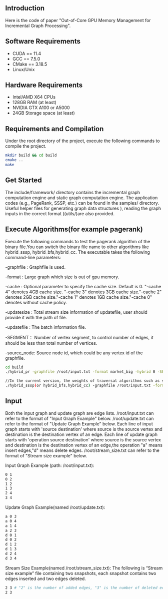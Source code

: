 
## Introduction
Here is the code of paper "Out-of-Core GPU Memory Management for Incremental Graph Processing".
## Software Requirements
* CUDA == 11.4
* GCC == 7.5.0
* CMake == 3.18.5
* Linux/Unix

## Hardware Requirements
* Intel/AMD X64 CPUs
* 128GB RAM (at least)
* NVIDIA GTX A100 or A5000
* 24GB Storage space (at least)

## Requirements and Compilation

Under the root directory of the project, execute the following commands to compile the project.

```zsh
mkdir build && cd build
cmake ..
make
```
## Get Started
The include/framework/ directory contains the incremental graph computation engine and static graph computation engine. The application codes (e.g., PageRank, SSSP, etc.) can be found in the samples/ directory. Useful helper files for generating graph data structures ), reading the graph inputs in the correct format ((utils/)are also provided.

## Execute Algorithms(for example pagerank)
Execute the following commands to test the pagerank algorithm of the binary file.You can switch the binary file name to other algorithms like hybrid_sssp, hybrid_bfs,hybrid_cc.
The executable takes the following command-line parameters:

-graphfile : Graphfile is used.

-format : Large graph which size is out of gpu memory.

-cache : Optional parameter to specify the cache size. Default is 0. "-cache 4" denotes 4GB cache size. "-cache 3" denotes 3GB cache size."-cache 2" denotes 2GB cache size."-cache 1" denotes 1GB cache size."-cache 0" denotes without cache policy.

-updatesize : Total stream size information of updatefile, user should provide it with the path of file.

-updatefile : The batch information file.

-SEGMENT： Number of vertex segment, to control number of edges, it should be less than total number of vertices.

-source_node: Source node id, which could be any vertex id of the graphfile.

```zsh
cd build
./hybrid_pr -graphfile /root/input.txt -format market_big -hybrid 0 -SEGMENT 512 -weight_num 1 -weight 1 -update_size /root/stream_size.txt -updatefile /root/update.txt -cache 0

//In the current version, the weights of traversal algorithms such as single-source shortest path are randomly generated by the system. Users only need to provide graph updates and original graph files that do not contain weights like pagerank.
./hybrid_sssp(or hybrid_bfs,hybrid_cc) -graphfile /root/input.txt -format market_big -hybrid 0 -SEGMENT 512 -weight_num 1 -weight 1 -update_size /root/stream_size.txt -updatefile /root/update.txt -cache 0 -source_node 0
```



## Input
Both the input graph and update graph are edge lists.
/root/input.txt can refer to the format of "Input Graph Example" below.
/root/update.txt can refer to the format of "Update Graph Example" below.
Each line of input graph starts with 'source destination' where source is the source vertex and destination is the destination vertex of an edge. 
Each line of update graph starts with 'operation source destination' where source is the source vertex and destination is the destination vertex of an edge,the operation "a" means insert edges,"d" means delete edges. 
/root/stream_size.txt can refer to the format of "Stream size example" below.

Input Graph Example (path: /root/input.txt):

```zsh
0 1
0 2
1 2
1 3
2 4
3 4
```
Update Graph Example(named /root/update.txt):

```zsh
a 0 3
a 0 4
a 1 4
a 2 3
d 0 1
d 0 2
d 1 2
d 1 3
d 2 4
d 3 4
```

Stream Size Example(named /root/stream_size.txt):
The following is “Stream size example” file containing two snapshots, each snapshot contains two edges inserted and two edges deleted.
```zsh
2 3 # "2" is the number of added edges, "3" is the number of deleted edges.
2 3
```




